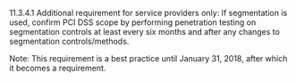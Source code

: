11.3.4.1 Additional requirement for 
service providers only: If segmentation 
is used, confirm PCI DSS scope by 
performing penetration testing on 
segmentation controls at least every six 
months and after any changes to 
segmentation controls/methods. 

Note: This requirement is a best practice 
until January 31, 2018, after which it 
becomes a requirement. 


